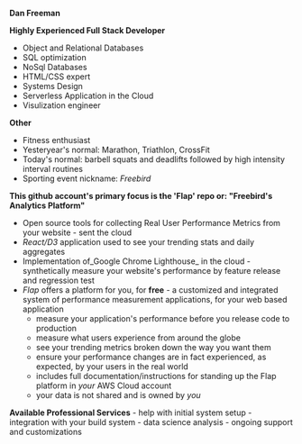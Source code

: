 **Dan Freeman**


**Highly Experienced Full Stack Developer**
- Object and Relational Databases
- SQL optimization
- NoSql Databases
- HTML/CSS expert
- Systems Design
- Serverless Application in the Cloud
- Visulization engineer

**Other**
- Fitness enthusiast
- Yesteryear's normal: Marathon, Triathlon, CrossFit
- Today's normal: barbell squats and deadlifts followed by high intensity interval routines
- Sporting event nickname: _Freebird_

**This github account's primary focus is the 'Flap' repo or: "Freebird's Analytics Platform"**
- Open source tools for collecting Real User Performance Metrics from your website - sent the cloud
- _React/D3_ application used to see your trending stats and daily aggregates
- Implementation of_Google Chrome Lighthouse_ in the cloud - synthetically measure your website's performance by feature release and regression test
- _Flap_ offers a platform for you, for **free** - a customized and integrated system of performance measurement applications, for your web based application
  - measure your application's performance before you release code to production
  - measure what users experience from around the globe
  - see your trending metrics broken down the way you want them
  - ensure your performance changes are in fact experienced, as expected, by your users in the real world
  - includes full documentation/instructions for standing up the Flap platform in *your* AWS Cloud account
  - your data is not shared and is owned by _you_
 
 **Available Professional Services**
    - help with initial system setup
    - integration with your build system
    - data science analysis
    - ongoing support and customizations
   
